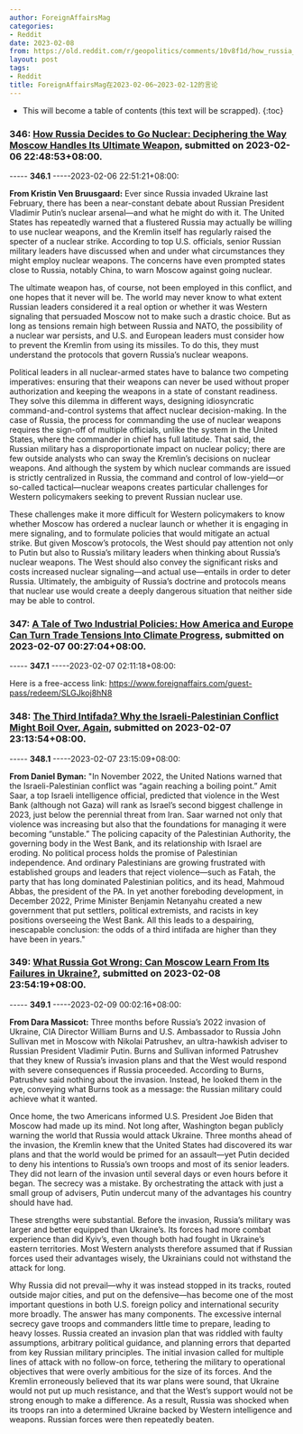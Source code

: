 ```yaml
---
author: ForeignAffairsMag
categories:
- Reddit
date: 2023-02-08
from: https://old.reddit.com/r/geopolitics/comments/10v8f1d/how_russia_decides_to_go_nuclear_deciphering_the/
layout: post
tags:
- Reddit
title: ForeignAffairsMag在2023-02-06~2023-02-12的言论
---
```


* This will become a table of contents (this text will be scrapped).
{:toc}

### 346: [How Russia Decides to Go Nuclear: Deciphering the Way Moscow Handles Its Ultimate Weapon](https://old.reddit.com/r/geopolitics/comments/10v8f1d/how_russia_decides_to_go_nuclear_deciphering_the/), submitted on 2023-02-06 22:48:53+08:00.

----- __346.1__ -----2023-02-06 22:51:21+08:00:

**From Kristin Ven Bruusgaard:** Ever since Russia invaded Ukraine last February, there has been a near-constant debate about Russian President Vladimir Putin’s nuclear arsenal—and what he might do with it. The United States has repeatedly warned that a flustered Russia may actually be willing to use nuclear weapons, and the Kremlin itself has regularly raised the specter of a nuclear strike. According to top U.S. officials, senior Russian military leaders have discussed when and under what circumstances they might employ nuclear weapons. The concerns have even prompted states close to Russia, notably China, to warn Moscow against going nuclear.

The ultimate weapon has, of course, not been employed in this conflict, and one hopes that it never will be. The world may never know to what extent Russian leaders considered it a real option or whether it was Western signaling that persuaded Moscow not to make such a drastic choice. But as long as tensions remain high between Russia and NATO, the possibility of a nuclear war persists, and U.S. and European leaders must consider how to prevent the Kremlin from using its missiles. To do this, they must understand the protocols that govern Russia’s nuclear weapons.

Political leaders in all nuclear-armed states have to balance two competing imperatives: ensuring that their weapons can never be used without proper authorization and keeping the weapons in a state of constant readiness. They solve this dilemma in different ways, designing idiosyncratic command-and-control systems that affect nuclear decision-making. In the case of Russia, the process for commanding the use of nuclear weapons requires the sign-off of multiple officials, unlike the system in the United States, where the commander in chief has full latitude. That said, the Russian military has a disproportionate impact on nuclear policy; there are few outside analysts who can sway the Kremlin’s decisions on nuclear weapons. And although the system by which nuclear commands are issued is strictly centralized in Russia, the command and control of low-yield—or so-called tactical—nuclear weapons creates particular challenges for Western policymakers seeking to prevent Russian nuclear use.

These challenges make it more difficult for Western policymakers to know whether Moscow has ordered a nuclear launch or whether it is engaging in mere signaling, and to formulate policies that would mitigate an actual strike. But given Moscow’s protocols, the West should pay attention not only to Putin but also to Russia’s military leaders when thinking about Russia’s nuclear weapons. The West should also convey the significant risks and costs increased nuclear signaling—and actual use—entails in order to deter Russia. Ultimately, the ambiguity of Russia’s doctrine and protocols means that nuclear use would create a deeply dangerous situation that neither side may be able to control.

### 347: [A Tale of Two Industrial Policies: How America and Europe Can Turn Trade Tensions Into Climate Progress](https://old.reddit.com/r/IRstudies/comments/10vaunt/a_tale_of_two_industrial_policies_how_america_and/), submitted on 2023-02-07 00:27:04+08:00.

----- __347.1__ -----2023-02-07 02:11:18+08:00:

Here is a free-access link: https://www.foreignaffairs.com/guest-pass/redeem/SLGJkoj8hN8

### 348: [The Third Intifada? Why the Israeli-Palestinian Conflict Might Boil Over, Again](https://old.reddit.com/r/geopolitics/comments/10w48vl/the_third_intifada_why_the_israelipalestinian/), submitted on 2023-02-07 23:13:54+08:00.

----- __348.1__ -----2023-02-07 23:15:09+08:00:

**From Daniel Byman:** "In November 2022, the United Nations warned that the Israeli-Palestinian conflict was “again reaching a boiling point.” Amit Saar, a top Israeli intelligence official, predicted that violence in the West Bank (although not Gaza) will rank as Israel’s second biggest challenge in 2023, just below the perennial threat from Iran. Saar warned not only that violence was increasing but also that the foundations for managing it were becoming “unstable.” The policing capacity of the Palestinian Authority, the governing body in the West Bank, and its relationship with Israel are eroding. No political process holds the promise of Palestinian independence. And ordinary Palestinians are growing frustrated with established groups and leaders that reject violence—such as Fatah, the party that has long dominated Palestinian politics, and its head, Mahmoud Abbas, the president of the PA. In yet another foreboding development, in December 2022, Prime Minister Benjamin Netanyahu created a new government that put settlers, political extremists, and racists in key positions overseeing the West Bank. All this leads to a despairing, inescapable conclusion: the odds of a third intifada are higher than they have been in years."

### 349: [What Russia Got Wrong: Can Moscow Learn From Its Failures in Ukraine?](https://old.reddit.com/r/geopolitics/comments/10x1wfi/what_russia_got_wrong_can_moscow_learn_from_its/), submitted on 2023-02-08 23:54:19+08:00.

----- __349.1__ -----2023-02-09 00:02:16+08:00:

**From Dara Massicot:** Three months before Russia’s 2022 invasion of Ukraine, CIA Director William Burns and U.S. Ambassador to Russia John Sullivan met in Moscow with Nikolai Patrushev, an ultra-hawkish adviser to Russian President Vladimir Putin. Burns and Sullivan informed Patrushev that they knew of Russia’s invasion plans and that the West would respond with severe consequences if Russia proceeded. According to Burns, Patrushev said nothing about the invasion. Instead, he looked them in the eye, conveying what Burns took as a message: the Russian military could achieve what it wanted.

Once home, the two Americans informed U.S. President Joe Biden that Moscow had made up its mind. Not long after, Washington began publicly warning the world that Russia would attack Ukraine. Three months ahead of the invasion, the Kremlin knew that the United States had discovered its war plans and that the world would be primed for an assault—yet Putin decided to deny his intentions to Russia’s own troops and most of its senior leaders. They did not learn of the invasion until several days or even hours before it began. The secrecy was a mistake. By orchestrating the attack with just a small group of advisers, Putin undercut many of the advantages his country should have had.

These strengths were substantial. Before the invasion, Russia’s military was larger and better equipped than Ukraine’s. Its forces had more combat experience than did Kyiv’s, even though both had fought in Ukraine’s eastern territories. Most Western analysts therefore assumed that if Russian forces used their advantages wisely, the Ukrainians could not withstand the attack for long.

Why Russia did not prevail—why it was instead stopped in its tracks, routed outside major cities, and put on the defensive—has become one of the most important questions in both U.S. foreign policy and international security more broadly. The answer has many components. The excessive internal secrecy gave troops and commanders little time to prepare, leading to heavy losses. Russia created an invasion plan that was riddled with faulty assumptions, arbitrary political guidance, and planning errors that departed from key Russian military principles. The initial invasion called for multiple lines of attack with no follow-on force, tethering the military to operational objectives that were overly ambitious for the size of its forces. And the Kremlin erroneously believed that its war plans were sound, that Ukraine would not put up much resistance, and that the West’s support would not be strong enough to make a difference. As a result, Russia was shocked when its troops ran into a determined Ukraine backed by Western intelligence and weapons. Russian forces were then repeatedly beaten.

